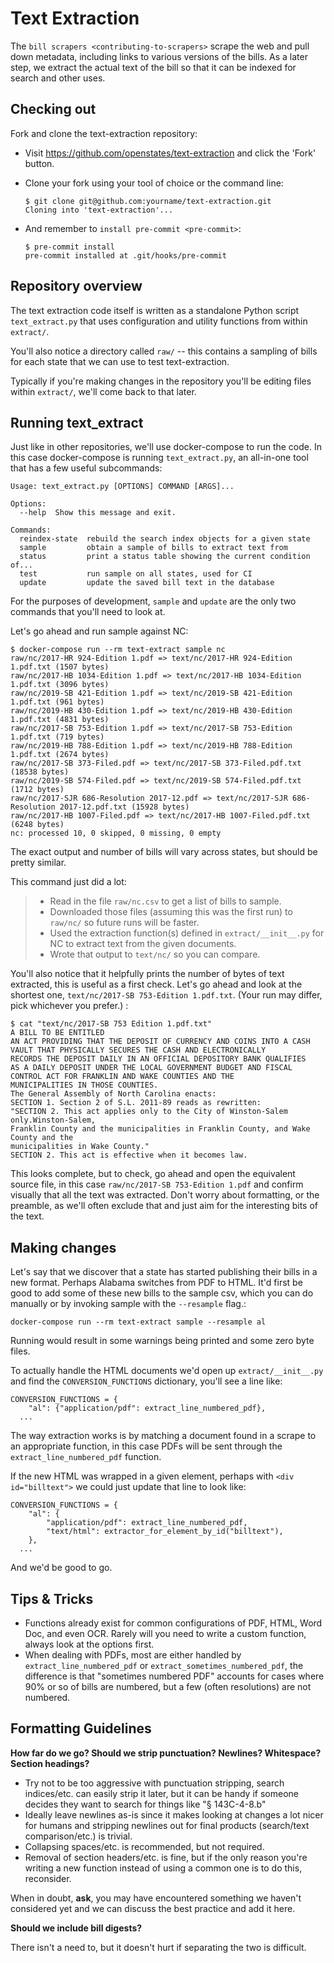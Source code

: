 # Text Extraction

The `bill scrapers <contributing-to-scrapers>` scrape the web and pull down metadata, including links to
various versions of the bills. As a later step, we extract the actual
text of the bill so that it can be indexed for search and other uses.

## Checking out

Fork and clone the text-extraction repository:

-   Visit <https://github.com/openstates/text-extraction> and click
    the 'Fork' button.

-   Clone your fork using your tool of choice or the command line:

        $ git clone git@github.com:yourname/text-extraction.git
        Cloning into 'text-extraction'...

-   And remember to
    `install pre-commit <pre-commit>`:

        $ pre-commit install
        pre-commit installed at .git/hooks/pre-commit

## Repository overview

The text extraction code itself is written as a standalone Python script
`text_extract.py` that uses configuration and utility functions from
within `extract/`.

You'll also notice a directory called `raw/` -- this contains a
sampling of bills for each state that we can use to test
text-extraction.

Typically if you're making changes in the repository you'll be editing
files within `extract/`, we'll come back to that later.

## Running text_extract

Just like in other repositories, we'll use docker-compose to run the
code. In this case docker-compose is running `text_extract.py`, an
all-in-one tool that has a few useful subcommands:

    Usage: text_extract.py [OPTIONS] COMMAND [ARGS]...

    Options:
      --help  Show this message and exit.

    Commands:
      reindex-state  rebuild the search index objects for a given state
      sample         obtain a sample of bills to extract text from
      status         print a status table showing the current condition of...
      test           run sample on all states, used for CI
      update         update the saved bill text in the database

For the purposes of development, `sample` and `update` are the only two
commands that you'll need to look at.

Let's go ahead and run sample against NC:

    $ docker-compose run --rm text-extract sample nc
    raw/nc/2017-HR 924-Edition 1.pdf => text/nc/2017-HR 924-Edition 1.pdf.txt (1507 bytes)
    raw/nc/2017-HB 1034-Edition 1.pdf => text/nc/2017-HB 1034-Edition 1.pdf.txt (3096 bytes)
    raw/nc/2019-SB 421-Edition 1.pdf => text/nc/2019-SB 421-Edition 1.pdf.txt (961 bytes)
    raw/nc/2019-HB 430-Edition 1.pdf => text/nc/2019-HB 430-Edition 1.pdf.txt (4831 bytes)
    raw/nc/2017-SB 753-Edition 1.pdf => text/nc/2017-SB 753-Edition 1.pdf.txt (719 bytes)
    raw/nc/2019-HB 788-Edition 1.pdf => text/nc/2019-HB 788-Edition 1.pdf.txt (2674 bytes)
    raw/nc/2017-SB 373-Filed.pdf => text/nc/2017-SB 373-Filed.pdf.txt (18538 bytes)
    raw/nc/2019-SB 574-Filed.pdf => text/nc/2019-SB 574-Filed.pdf.txt (1712 bytes)
    raw/nc/2017-SJR 686-Resolution 2017-12.pdf => text/nc/2017-SJR 686-Resolution 2017-12.pdf.txt (15928 bytes)
    raw/nc/2017-HB 1007-Filed.pdf => text/nc/2017-HB 1007-Filed.pdf.txt (6248 bytes)
    nc: processed 10, 0 skipped, 0 missing, 0 empty

The exact output and number of bills will vary across states, but should
be pretty similar.

This command just did a lot:

> -   Read in the file `raw/nc.csv` to get a list of bills to sample.
> -   Downloaded those files (assuming this was the first run) to
>     `raw/nc/` so future runs will be faster.
> -   Used the extraction function(s) defined in `extract/__init__.py`
>     for NC to extract text from the given documents.
> -   Wrote that output to `text/nc/` so you can compare.

You'll also notice that it helpfully prints the number of bytes of text
extracted, this is useful as a first check. Let's go ahead and look at
the shortest one, `text/nc/2017-SB 753-Edition 1.pdf.txt`. (Your run may
differ, pick whichever you prefer.) :

    $ cat "text/nc/2017-SB 753 Edition 1.pdf.txt"
    A BILL TO BE ENTITLED
    AN ACT PROVIDING THAT THE DEPOSIT OF CURRENCY AND COINS INTO A CASH
    VAULT THAT PHYSICALLY SECURES THE CASH AND ELECTRONICALLY
    RECORDS THE DEPOSIT DAILY IN AN OFFICIAL DEPOSITORY BANK QUALIFIES
    AS A DAILY DEPOSIT UNDER THE LOCAL GOVERNMENT BUDGET AND FISCAL
    CONTROL ACT FOR FRANKLIN AND WAKE COUNTIES AND THE
    MUNICIPALITIES IN THOSE COUNTIES.
    The General Assembly of North Carolina enacts:
    SECTION 1. Section 2 of S.L. 2011-89 reads as rewritten:
    "SECTION 2. This act applies only to the City of Winston-Salem only.Winston-Salem,
    Franklin County and the municipalities in Franklin County, and Wake County and the
    municipalities in Wake County."
    SECTION 2. This act is effective when it becomes law.

This looks complete, but to check, go ahead and open the equivalent
source file, in this case `raw/nc/2017-SB 753-Edition 1.pdf` and confirm
visually that all the text was extracted. Don't worry about formatting,
or the preamble, as we'll often exclude that and just aim for the
interesting bits of the text.

## Making changes

Let's say that we discover that a state has started publishing their
bills in a new format. Perhaps Alabama switches from PDF to HTML. It'd
first be good to add some of these new bills to the sample csv, which
you can do manually or by invoking sample with the `--resample` flag.:

    docker-compose run --rm text-extract sample --resample al

Running would result in some warnings being printed and some zero byte
files.

To actually handle the HTML documents we'd open up
`extract/__init__.py` and find the `CONVERSION_FUNCTIONS` dictionary,
you'll see a line like:

    CONVERSION_FUNCTIONS = {
        "al": {"application/pdf": extract_line_numbered_pdf},
      ...

The way extraction works is by matching a document found in a scrape to
an appropriate function, in this case PDFs will be sent through the
`extract_line_numbered_pdf` function.

If the new HTML was wrapped in a given element, perhaps with
`<div id="billtext">` we could just update that line to look like:

    CONVERSION_FUNCTIONS = {
        "al": {
            "application/pdf": extract_line_numbered_pdf,
            "text/html": extractor_for_element_by_id("billtext"),
        },
      ...

And we'd be good to go.

## Tips & Tricks

-   Functions already exist for common configurations of PDF, HTML, Word
    Doc, and even OCR. Rarely will you need to write a custom function,
    always look at the options first.
-   When dealing with PDFs, most are either handled by
    `extract_line_numbered_pdf` or `extract_sometimes_numbered_pdf`, the
    difference is that "sometimes numbered PDF" accounts for cases
    where 90% or so of bills are numbered, but a few (often resolutions)
    are not numbered.

## Formatting Guidelines

**How far do we go? Should we strip punctuation? Newlines? Whitespace?
Section headings?**

-   Try not to be too aggressive with punctuation stripping, search
    indices/etc. can easily strip it later, but it can be handy if
    someone decides they want to search for things like "§ 143C-4-8.b"
-   Ideally leave newlines as-is since it makes looking at changes a lot
    nicer for humans and stripping newlines out for final products
    (search/text comparison/etc.) is trivial.
-   Collapsing spaces/etc. is recommended, but not required.
-   Removal of section headers/etc. is fine, but if the only reason
    you're writing a new function instead of using a common one is to
    do this, reconsider.

When in doubt, **ask**, you may have encountered something we haven't
considered yet and we can discuss the best practice and add it here.

**Should we include bill digests?**

There isn't a need to, but it doesn't hurt if separating the two is difficult.
